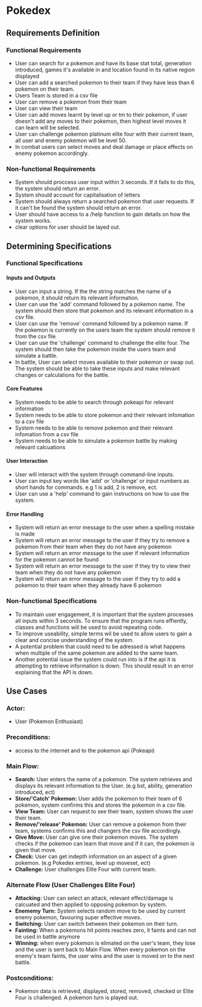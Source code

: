 # Pokedex
## Requirements Definition
### Functional Requirements
* User can search for a pokemon and have its base stat total, generation introduced, games it's available in and location found in its native region displayed
* User can add a searched pokemon to their team if they have less than 6 pokemon on their team.
* Users Team is stored in a csv file
* User can remove a pokemon from their team
* User can view their team
* User can add moves learnt by level up or tm to their pokemon, if user doesn't add any moves to their pokemon, then highest level moves it can learn will be selected.
* User can challenge pokemon platinum elite four with their current team, all user and enemy pokemon will be level 50.
* In combat users can select moves and deal damage or place effects on enemy pokemon accordingly.

### Non-functional Requirements
* System should proccess user input within 3 seconds. If it fails to do this, the system should return an error.
* System should account for capitalisation of letters
* System should always return a searched pokemon that user requests. If it can't be found the system should return an error.
* User should have access to a /help function to gain details on how the system works.
* clear options for user should be layed out.

## Determining Specifications

### Functional Specifications
#### __Inputs and Outputs__
* User can input a string. If the the string matches the name of a pokemon, it should return its relevant information.
* User can use the 'add' command followed by a pokemon name. The system should then store that pokemon and its relevant information in a csv file.
* User can use the 'remove' command followed by a pokemon name. If the pokemon is currently on the users team the system should remove it from the csv file
* User can use the 'challenge' command to challenge the elite four. The system should then take the pokemon inside the users team and simulate a battle.
* In battle, User can select moves available to their pokemon or swap out. The system should be able to take these inputs and make relevant changes or calculations for the battle.

#### __Core Features__
* System needs to be able to search through pokeapi for relevant information
* System needs to be able to store pokemon and their relevant infomation to a csv file
* System needs to be able to remove pokemon and their relevant infomation from a csv file
* System needs to be able to simulate a pokemon battle by making relevant calcuations

#### __User Interaction__
* User will interact with the system through command-line inputs.
* User can input key words like 'add' or 'challenge' or input numbers as short hands for commands. e.g 1 is add, 2 is remove, ect.
* User can use a 'help' command to gain instructions on how to use the system.

#### __Error Handling__
* System will return an error message to the user when a spelling mistake is made
* System will return an error message to the user if they try to remove a pokemon from their team when they do not have any pokemon
* System will return an error message to the user if relevant information for the pokemon cannot be found
* System will return an error message to the user if they try to view their team when they do not have any pokemon
* System will return an error message to the user if they try to add a pokemon to their team when they already have 6 pokemon

### Non-functional Specifications
* To maintain user engagement, it is important that the system processes all inputs within 3 seconds. To ensure that the program runs effiently, classes and functions will be used to avoid repeating code.
* To improve useability, simple terms wil be used to allow users to gain a clear and concise understanding of the system.
* A potential problem that could need to be adressed is what happens when multiple of the same pokemon are added to the same team.
* Another potential issue the system could run into is if the api it is attempting to retrieve information is down. This should result in an error explaining that the API is down.

## Use Cases
### Actor:
- User (Pokemon Enthusiast)
### Preconditions: 
- access to the internet and to the pokemon api (Pokeapi)
### Main Flow:
- __Search:__ User enters the name of a pokemon. The system retrieves and displays its relevant information to the User. (e.g bst, ability, generation introduced, ect)
- __Store/'Catch' Pokemon:__ User adds the pokemon to their team of 6 pokemon, system confirms this and stores the pokemon in a csv file.
- __View Team:__ User can request to see their team, system shows the user their team.
- __Remove/'release' Pokemon:__ User can remove a pokemon from their team, systems confirms this and changers the csv file accordingly.
- __Give Move:__ User can give one  their pokemon moves. The system checks if the pokemon can learn that move and if it can, the pokemon is given that move.
- __Check:__ User can get indepth information on an aspect of a given pokemon. (e.g Pokedex entries, level up moveset, ect)
- __Challenge:__ User challenges Elite Four with current team.

### Alternate Flow (User Challenges Elite Four)
- __Attacking:__ User can select an attack, relevant effect/damage is calcuated and then  applied to opposing pokemon by system.
- __Enememy Turn:__ System selects random move to be used by current enemy pokemon, favouring super effective moves.
- __Switching:__ User can switch between their pokemon on their turn.
- __Fainting:__ When a pokemons hit points reaches zero, it faints and can not be used in battle anymore
- __Winning:__ when every pokemon is elimated on the user's team, they lose and the user is sent back to Main Flow. When every pokemon on the enemy's team faints, the user wins and the user is moved on to the next battle.

### Postconditions:
- Pokemon data is retrieved, displayed, stored, removed, checked or Elite Four is challenged. A pokemon turn is played out.
